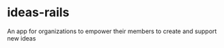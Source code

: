 ideas-rails
===========

An app for organizations to empower their members to create and support new ideas
